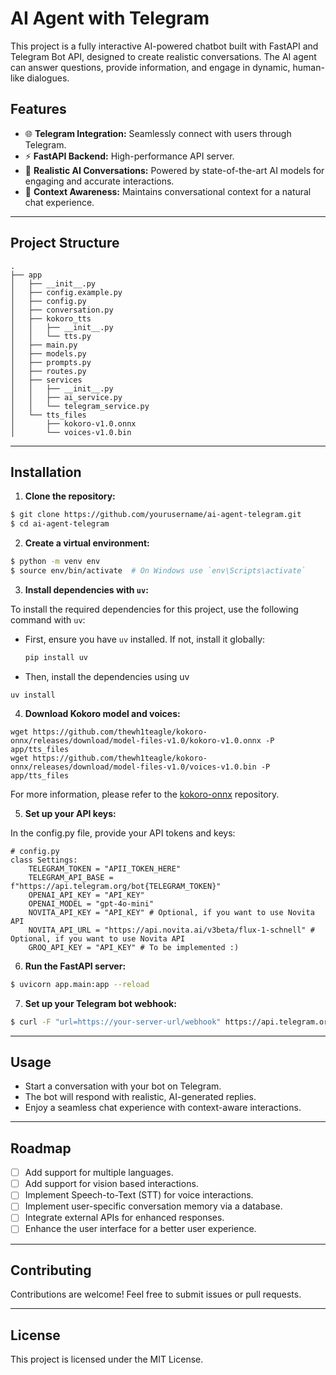 # AI Agent with Telegram

This project is a fully interactive AI-powered chatbot built with FastAPI and Telegram Bot API, designed to create realistic conversations. The AI agent can answer questions, provide information, and engage in dynamic, human-like dialogues.

## Features

- 🌐 **Telegram Integration:** Seamlessly connect with users through Telegram.
- ⚡ **FastAPI Backend:** High-performance API server.
- 🤖 **Realistic AI Conversations:** Powered by state-of-the-art AI models for engaging and accurate interactions.
- 🧠 **Context Awareness:** Maintains conversational context for a natural chat experience.

---

## Project Structure

```
.
├── app
│   ├── __init__.py
│   ├── config.example.py
│   ├── config.py
│   ├── conversation.py
│   ├── kokoro_tts
│   │   ├── __init__.py
│   │   └── tts.py
│   ├── main.py
│   ├── models.py
│   ├── prompts.py
│   ├── routes.py
│   ├── services
│   │   ├── __init__.py
│   │   ├── ai_service.py
│   │   └── telegram_service.py
│   └── tts_files
│       ├── kokoro-v1.0.onnx
│       └── voices-v1.0.bin

```

---

## Installation

1. **Clone the repository:**

```bash
$ git clone https://github.com/yourusername/ai-agent-telegram.git
$ cd ai-agent-telegram
```

2. **Create a virtual environment:**

```bash
$ python -m venv env
$ source env/bin/activate  # On Windows use `env\Scripts\activate`
```

3. **Install dependencies with `uv`:**

To install the required dependencies for this project, use the following command with `uv`:

- First, ensure you have `uv` installed. If not, install it globally:

  ```bash
  pip install uv
  ```

- Then, install the dependencies using uv

```
uv install
```

4. **Download Kokoro model and voices:**

```
wget https://github.com/thewh1teagle/kokoro-onnx/releases/download/model-files-v1.0/kokoro-v1.0.onnx -P app/tts_files
wget https://github.com/thewh1teagle/kokoro-onnx/releases/download/model-files-v1.0/voices-v1.0.bin -P app/tts_files
```

For more information, please refer to the [kokoro-onnx](https://github.com/thewh1teagle/kokoro-onnx) repository.

5. **Set up your API keys:**

In the config.py file, provide your API tokens and keys:

```
# config.py
class Settings:
    TELEGRAM_TOKEN = "APII_TOKEN_HERE"
    TELEGRAM_API_BASE = f"https://api.telegram.org/bot{TELEGRAM_TOKEN}"
    OPENAI_API_KEY = "API_KEY"
    OPENAI_MODEL = "gpt-4o-mini"
    NOVITA_API_KEY = "API_KEY" # Optional, if you want to use Novita API
    NOVITA_API_URL = "https://api.novita.ai/v3beta/flux-1-schnell" # Optional, if you want to use Novita API
    GROQ_API_KEY = "API_KEY" # To be implemented :)
```

6. **Run the FastAPI server:**

```bash
$ uvicorn app.main:app --reload
```

7. **Set up your Telegram bot webhook:**

```bash
$ curl -F "url=https://your-server-url/webhook" https://api.telegram.org/bot<TELEGRAM_BOT_TOKEN>/setWebhook
```

---

## Usage

- Start a conversation with your bot on Telegram.
- The bot will respond with realistic, AI-generated replies.
- Enjoy a seamless chat experience with context-aware interactions.

---

## Roadmap

- [ ] Add support for multiple languages.
- [ ] Add support for vision based interactions.
- [ ] Implement Speech-to-Text (STT) for voice interactions.
- [ ] Implement user-specific conversation memory via a database.
- [ ] Integrate external APIs for enhanced responses.
- [ ] Enhance the user interface for a better user experience.

---

## Contributing

Contributions are welcome! Feel free to submit issues or pull requests.

---

## License

This project is licensed under the MIT License.
